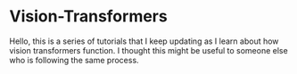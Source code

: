 # Vision-Transformers

Hello, this is a series of tutorials that I keep updating as I learn about how vision transformers function. I thought this might be useful to someone else who is following the same process.
